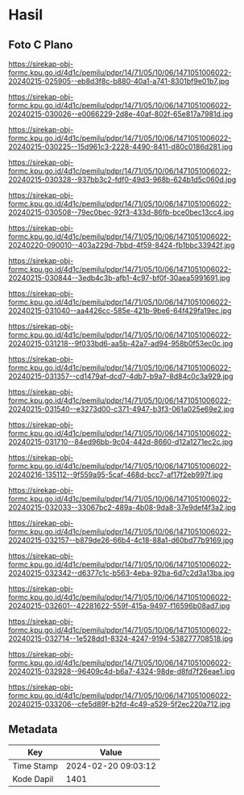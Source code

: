 # Hasil

## Foto C Plano

https://sirekap-obj-formc.kpu.go.id/4d1c/pemilu/pdpr/14/71/05/10/06/1471051006022-20240215-025905--eb8d3f8c-b880-40a1-a741-8301bf9e01b7.jpg

https://sirekap-obj-formc.kpu.go.id/4d1c/pemilu/pdpr/14/71/05/10/06/1471051006022-20240215-030026--e0066229-2d8e-40af-802f-65e817a7981d.jpg

https://sirekap-obj-formc.kpu.go.id/4d1c/pemilu/pdpr/14/71/05/10/06/1471051006022-20240215-030225--15d961c3-2228-4490-8411-d80c0186d281.jpg

https://sirekap-obj-formc.kpu.go.id/4d1c/pemilu/pdpr/14/71/05/10/06/1471051006022-20240215-030328--937bb3c2-fdf0-49d3-968b-624b1d5c060d.jpg

https://sirekap-obj-formc.kpu.go.id/4d1c/pemilu/pdpr/14/71/05/10/06/1471051006022-20240215-030508--79ec0bec-92f3-433d-86fb-bce0bec13cc4.jpg

https://sirekap-obj-formc.kpu.go.id/4d1c/pemilu/pdpr/14/71/05/10/06/1471051006022-20240220-090010--403a229d-7bbd-4f59-8424-fb1bbc33942f.jpg

https://sirekap-obj-formc.kpu.go.id/4d1c/pemilu/pdpr/14/71/05/10/06/1471051006022-20240215-030844--3edb4c3b-afb1-4c97-bf0f-30aea5991691.jpg

https://sirekap-obj-formc.kpu.go.id/4d1c/pemilu/pdpr/14/71/05/10/06/1471051006022-20240215-031040--aa4426cc-585e-421b-9be6-64f429fa19ec.jpg

https://sirekap-obj-formc.kpu.go.id/4d1c/pemilu/pdpr/14/71/05/10/06/1471051006022-20240215-031218--9f033bd6-aa5b-42a7-ad94-958b0f53ec0c.jpg

https://sirekap-obj-formc.kpu.go.id/4d1c/pemilu/pdpr/14/71/05/10/06/1471051006022-20240215-031357--cd1479af-dcd7-4db7-b9a7-8d84c0c3a929.jpg

https://sirekap-obj-formc.kpu.go.id/4d1c/pemilu/pdpr/14/71/05/10/06/1471051006022-20240215-031540--e3273d00-c371-4947-b3f3-061a025e69e2.jpg

https://sirekap-obj-formc.kpu.go.id/4d1c/pemilu/pdpr/14/71/05/10/06/1471051006022-20240215-031710--84ed96bb-9c04-442d-8660-d12a1271ec2c.jpg

https://sirekap-obj-formc.kpu.go.id/4d1c/pemilu/pdpr/14/71/05/10/06/1471051006022-20240216-135112--9f559a95-5caf-468d-bcc7-af17f2eb997f.jpg

https://sirekap-obj-formc.kpu.go.id/4d1c/pemilu/pdpr/14/71/05/10/06/1471051006022-20240215-032033--33067bc2-489a-4b08-9da8-37e9def4f3a2.jpg

https://sirekap-obj-formc.kpu.go.id/4d1c/pemilu/pdpr/14/71/05/10/06/1471051006022-20240215-032157--b879de26-66b4-4c18-88a1-d60bd77b9169.jpg

https://sirekap-obj-formc.kpu.go.id/4d1c/pemilu/pdpr/14/71/05/10/06/1471051006022-20240215-032342--d6377c1c-b563-4eba-92ba-6d7c2d3a13ba.jpg

https://sirekap-obj-formc.kpu.go.id/4d1c/pemilu/pdpr/14/71/05/10/06/1471051006022-20240215-032601--42281622-559f-415a-9497-f16596b08ad7.jpg

https://sirekap-obj-formc.kpu.go.id/4d1c/pemilu/pdpr/14/71/05/10/06/1471051006022-20240215-032714--1e528dd1-8324-4247-9194-538277708518.jpg

https://sirekap-obj-formc.kpu.go.id/4d1c/pemilu/pdpr/14/71/05/10/06/1471051006022-20240215-032928--96409c4d-b6a7-4324-98de-d8fd7f26eae1.jpg

https://sirekap-obj-formc.kpu.go.id/4d1c/pemilu/pdpr/14/71/05/10/06/1471051006022-20240215-033206--cfe5d89f-b2fd-4c49-a529-5f2ec220a712.jpg


## Metadata

| Key        | Value               |
| ---------- | ------------------- |
| Time Stamp | 2024-02-20 09:03:12 |
| Kode Dapil | 1401                |



